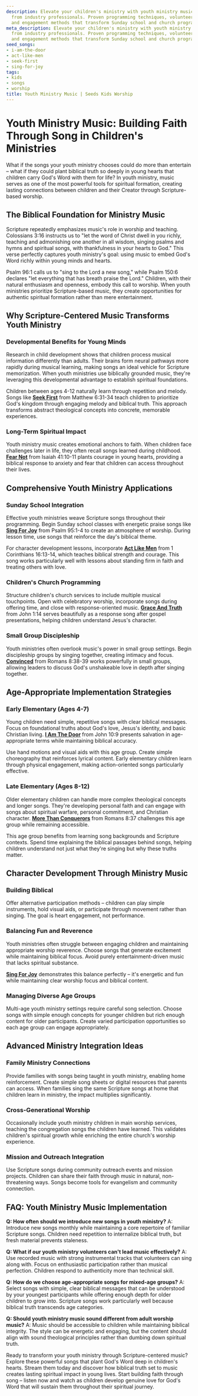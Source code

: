```yaml
---
description: Elevate your children's ministry with youth ministry music strategies
  from industry professionals. Proven programming techniques, volunteer training insights,
  and engagement methods that transform Sunday school and church programs.
meta_description: Elevate your children's ministry with youth ministry music strategies
  from industry professionals. Proven programming techniques, volunteer training insights,
  and engagement methods that transform Sunday school and church programs.
seed_songs:
- i-am-the-door
- act-like-men
- seek-first
- sing-for-joy
tags:
- kids
- songs
- worship
title: Youth Ministry Music | Seeds Kids Worship
---
```

# Youth Ministry Music: Building Faith Through Song in Children's Ministries

What if the songs your youth ministry chooses could do more than entertain – what if they could plant biblical truth so deeply in young hearts that children carry God's Word with them for life? In youth ministry, music serves as one of the most powerful tools for spiritual formation, creating lasting connections between children and their Creator through Scripture-based worship.

## The Biblical Foundation for Ministry Music

Scripture repeatedly emphasizes music's role in worship and teaching. Colossians 3:16 instructs us to "let the word of Christ dwell in you richly, teaching and admonishing one another in all wisdom, singing psalms and hymns and spiritual songs, with thankfulness in your hearts to God." This verse perfectly captures youth ministry's goal: using music to embed God's Word richly within young minds and hearts.

Psalm 96:1 calls us to "sing to the Lord a new song," while Psalm 150:6 declares "let everything that has breath praise the Lord." Children, with their natural enthusiasm and openness, embody this call to worship. When youth ministries prioritize Scripture-based music, they create opportunities for authentic spiritual formation rather than mere entertainment.

## Why Scripture-Centered Music Transforms Youth Ministry

### Developmental Benefits for Young Minds

Research in child development shows that children process musical information differently than adults. Their brains form neural pathways more rapidly during musical learning, making songs an ideal vehicle for Scripture memorization. When youth ministries use biblically grounded music, they're leveraging this developmental advantage to establish spiritual foundations.

Children between ages 4-12 naturally learn through repetition and melody. Songs like **[Seek First](https://seedskidsworship.com/product/seek-first-matthew-631-34-2/)** from Matthew 6:31-34 teach children to prioritize God's kingdom through engaging melody and biblical truth. This approach transforms abstract theological concepts into concrete, memorable experiences.

### Long-Term Spiritual Impact

Youth ministry music creates emotional anchors to faith. When children face challenges later in life, they often recall songs learned during childhood. **[Fear Not](https://seedskidsworship.com/product/fear-not-isaiah-4110-2/)** from Isaiah 41:10-11 plants courage in young hearts, providing a biblical response to anxiety and fear that children can access throughout their lives.

## Comprehensive Youth Ministry Applications

### Sunday School Integration

Effective youth ministries weave Scripture songs throughout their programming. Begin Sunday school classes with energetic praise songs like **[Sing For Joy](https://seedskidsworship.com/product/sing-for-joy-psalm-951-4-3/)** from Psalm 95:1-4 to create an atmosphere of worship. During lesson time, use songs that reinforce the day's biblical theme.

For character development lessons, incorporate **[Act Like Men](https://seedskidsworship.com/product/act-like-men-1-corinthians-1613-14-2/)** from 1 Corinthians 16:13-14, which teaches biblical strength and courage. This song works particularly well with lessons about standing firm in faith and treating others with love.

### Children's Church Programming

Structure children's church services to include multiple musical touchpoints. Open with celebratory worship, incorporate songs during offering time, and close with response-oriented music. **[Grace And Truth](https://seedskidsworship.com/product/grace-and-truth-john-114/)** from John 1:14 serves beautifully as a response song after gospel presentations, helping children understand Jesus's character.

### Small Group Discipleship

Youth ministries often overlook music's power in small group settings. Begin discipleship groups by singing together, creating intimacy and focus. **[Convinced](https://seedskidsworship.com/product/convinced-romans-838-39-3/)** from Romans 8:38-39 works powerfully in small groups, allowing leaders to discuss God's unshakeable love in depth after singing together.

## Age-Appropriate Implementation Strategies

### Early Elementary (Ages 4-7)

Young children need simple, repetitive songs with clear biblical messages. Focus on foundational truths about God's love, Jesus's identity, and basic Christian living. **[I Am The Door](https://seedskidsworship.com/product/i-am-the-door-john-109/)** from John 10:9 presents salvation in age-appropriate terms while maintaining biblical accuracy.

Use hand motions and visual aids with this age group. Create simple choreography that reinforces lyrical content. Early elementary children learn through physical engagement, making action-oriented songs particularly effective.

### Late Elementary (Ages 8-12)

Older elementary children can handle more complex theological concepts and longer songs. They're developing personal faith and can engage with songs about spiritual warfare, personal commitment, and Christian character. **[More Than Conquerors](https://seedskidsworship.com/product/more-than-conquerors-romans-837/)** from Romans 8:37 challenges this age group while remaining accessible.

This age group benefits from learning song backgrounds and Scripture contexts. Spend time explaining the biblical passages behind songs, helping children understand not just what they're singing but why these truths matter.

## Character Development Through Ministry Music

### Building Biblical

Offer alternative participation methods – children can play simple instruments, hold visual aids, or participate through movement rather than singing. The goal is heart engagement, not performance.

### Balancing Fun and Reverence

Youth ministries often struggle between engaging children and maintaining appropriate worship reverence. Choose songs that generate excitement while maintaining biblical focus. Avoid purely entertainment-driven music that lacks spiritual substance.

**[Sing For Joy](https://seedskidsworship.com/product/sing-for-joy-psalm-951-4-3/)** demonstrates this balance perfectly – it's energetic and fun while maintaining clear worship focus and biblical content.

### Managing Diverse Age Groups

Multi-age youth ministry settings require careful song selection. Choose songs with simple enough concepts for younger children but rich enough content for older participants. Create varied participation opportunities so each age group can engage appropriately.

## Advanced Ministry Integration Ideas

### Family Ministry Connections

Provide families with songs being taught in youth ministry, enabling home reinforcement. Create simple song sheets or digital resources that parents can access. When families sing the same Scripture songs at home that children learn in ministry, the impact multiplies significantly.

### Cross-Generational Worship

Occasionally include youth ministry children in main worship services, teaching the congregation songs the children have learned. This validates children's spiritual growth while enriching the entire church's worship experience.

### Mission and Outreach Integration

Use Scripture songs during community outreach events and mission projects. Children can share their faith through music in natural, non-threatening ways. Songs become tools for evangelism and community connection.

## FAQ: Youth Ministry Music Implementation

**Q: How often should we introduce new songs in youth ministry?**
A: Introduce new songs monthly while maintaining a core repertoire of familiar Scripture songs. Children need repetition to internalize biblical truth, but fresh material prevents staleness.

**Q: What if our youth ministry volunteers can't lead music effectively?**
A: Use recorded music with strong instrumental tracks that volunteers can sing along with. Focus on enthusiastic participation rather than musical perfection. Children respond to authenticity more than technical skill.

**Q: How do we choose age-appropriate songs for mixed-age groups?**
A: Select songs with simple, clear biblical messages that can be understood by your youngest participants while offering enough depth for older children to grow into. Scripture songs work particularly well because biblical truth transcends age categories.

**Q: Should youth ministry music sound different from adult worship music?**
A: Music should be accessible to children while maintaining biblical integrity. The style can be energetic and engaging, but the content should align with sound theological principles rather than dumbing down spiritual truth.

Ready to transform your youth ministry through Scripture-centered music? Explore these powerful songs that plant God's Word deep in children's hearts. Stream them today and discover how biblical truth set to music creates lasting spiritual impact in young lives. Start building faith through song – listen now and watch as children develop genuine love for God's Word that will sustain them throughout their spiritual journey.

<script type="application/ld+json">
{
  "@context": "https://schema.org",
  "@type": "Article",
  "headline": "Youth Ministry Music",
  "author": {
    "@type": "Organization",
    "name": "Seeds Kids Worship"
  },
  "publisher": {
    "@type": "Organization",
    "name": "Seeds Kids Worship",
    "logo": {
      "@type": "ImageObject",
      "url": "https://seedskidsworship.com/logo.png"
    }
  },
  "datePublished": "2025-09-08T17:16:08.371991",
  "dateModified": "2025-09-08T17:16:08.372015",
  "description": "Elevate your children's ministry with youth ministry music strategies from industry professionals. Proven programming techniques, volunteer training insights, a",
  "mainEntityOfPage": {
    "@type": "WebPage",
    "@id": "https://seedskidsworship.com/activities/youth-ministry-music/"
  }
}
</script>

<script type="application/ld+json">
{
  "@context": "https://schema.org",
  "@type": "Product",
  "name": "I Am The Door",
  "description": "Scripture song about Jesus as the door to salvation from John 10:9",
  "url": "https://seedskidsworship.com/product/i-am-the-door-john-109/",
  "brand": {
    "@type": "Brand",
    "name": "Seeds Kids Worship"
  },
  "category": "Children's Christian Music",
  "album": "Jesus"
}
</script>

<script type="application/ld+json">
{
  "@context": "https://schema.org",
  "@type": "Product",
  "name": "Act Like Men",
  "description": "Empowering Scripture song teaching biblical manhood and strength through God's commands to be watchful and strong",
  "url": "https://seedskidsworship.com/product/act-like-men-1-corinthians-1613-14-2/",
  "brand": {
    "@type": "Brand",
    "name":
